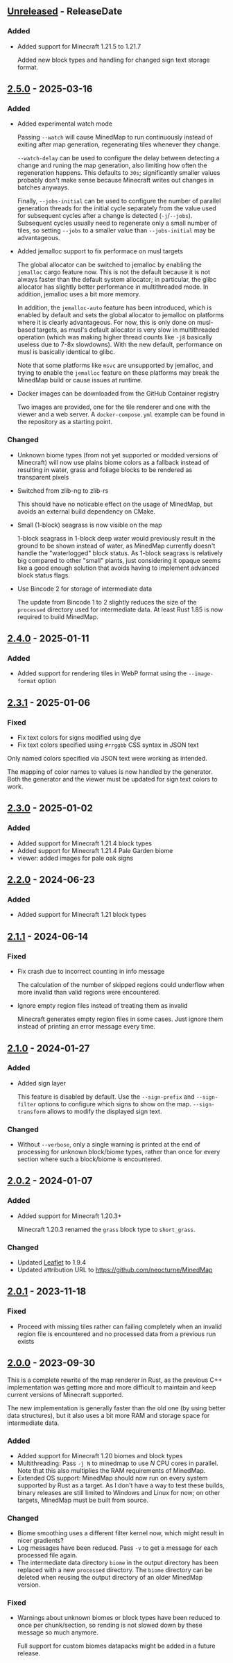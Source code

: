 <!-- next-header -->

## [Unreleased] - ReleaseDate

### Added

- Added support for Minecraft 1.21.5 to 1.21.7

  Added new block types and handling for changed sign text storage format.

## [2.5.0] - 2025-03-16

### Added

- Added experimental watch mode

  Passing `--watch` will cause MinedMap to run continuously instead of exiting
  after map generation, regenerating tiles whenever they change.

  `--watch-delay` can be used to configure the delay between detecting a change
  and runing the map generation, also limiting how often the regeneration
  happens. This defaults to `30s`; significantly smaller values probably don't
  make sense because Minecraft writes out changes in batches anyways.

  Finally, `--jobs-initial` can be used to configure the number of parallel
  generation threads for the initial cycle separately from the value used for
  subsequent cycles after a change is detected (`-j`/`--jobs`). Subsequent
  cycles usually need to regenerate only a small number of tiles, so setting
  `--jobs` to a smaller value than `--jobs-initial` may be advantageous.

- Added jemalloc support to fix performace on musl targets

  The global allocator can be switched to jemalloc by enabling the `jemalloc`
  cargo feature now. This is not the default because it is not always faster
  than the default system allocator; in particular, the glibc allocator has
  slightly better performance in multithreaded mode. In addition, jemalloc
  uses a bit more memory.

  In addition, the `jemalloc-auto` feature has been introduced, which is enabled
  by default and sets the global allocator to jemalloc on platforms where it is
  clearly advantageous. For now, this is only done on musl-based targets, as
  musl's default allocator is very slow in multithreaded operation (which was
  making higher thread counts like `-j8` basically useless due to 7-8x
  slowdowns). With the new default, performance on musl is basically identical
  to glibc.

  Note that some platforms like `msvc` are unsupported by jemalloc, and trying
  to enable the `jemalloc` feature on these platforms may break the MinedMap
  build or cause issues at runtime.
- Docker images can be downloaded from the GitHub Container registry

  Two images are provided, one for the tile renderer and one with the viewer
  and a web server. A `docker-compose.yml` example can be found in the
  repository as a starting point.

### Changed

- Unknown biome types (from not yet supported or modded versions of Minecraft)
  will now use plains biome colors as a fallback instead of resulting in water,
  grass and foliage blocks to be rendered as transparent pixels
- Switched from zlib-ng to zlib-rs

  This should have no noticable effect on the usage of MinedMap, but avoids
  an external build dependency on CMake.
- Small (1-block) seagrass is now visible on the map

  1-block seagrass in 1-block deep water would previously result in the ground
  to be shown instead of water, as MinedMap currently doesn't handle the
  "waterlogged" block status. As 1-block seagrass is relatively big compared to
  other "small" plants, just considering it opaque seems like a good enough
  solution that avoids having to implement advanced block status flags.
- Use Bincode 2 for storage of intermediate data

  The update from Bincode 1 to 2 slightly reduces the size of the `processed`
  directory used for intermediate data. At least Rust 1.85 is now required to
  build MinedMap.

## [2.4.0] - 2025-01-11

### Added

- Added support for rendering tiles in WebP format using the `--image-format` option

## [2.3.1] - 2025-01-06

### Fixed

- Fix text colors for signs modified using dye
- Fix text colors specified using `#rrggbb` CSS syntax in JSON text

Only named colors specified via JSON text were working as intended.

The mapping of color names to values is now handled by the generator. Both the generator and the
viewer must be updated for sign text colors to work.

## [2.3.0] - 2025-01-02

### Added

- Added support for Minecraft 1.21.4 block types
- Added support for Minecraft 1.21.4 Pale Garden biome
- viewer: added images for pale oak signs

## [2.2.0] - 2024-06-23

### Added

- Added support for Minecraft 1.21 block types

## [2.1.1] - 2024-06-14

### Fixed

- Fix crash due to incorrect counting in info message

  The calculation of the number of skipped regions could underflow when more invalid than valid
  regions were encountered.
- Ignore empty region files instead of treating them as invalid

  Minecraft generates empty region files in some cases. Just ignore them instead of printing an
  error message every time.

## [2.1.0] - 2024-01-27

### Added

- Added sign layer

  This feature is disabled by default. Use the `--sign-prefix` and `--sign-filter` options to
  configure which signs to show on the map. `--sign-transform` allows to modify the displayed
  sign text.

### Changed

- Without `--verbose`, only a single warning is printed at the end of
  processing for unknown block/biome types, rather than once for every
  section where such a block/biome is encountered.

## [2.0.2] - 2024-01-07

### Added

- Added support for Minecraft 1.20.3+

  Minecraft 1.20.3 renamed the `grass` block type to `short_grass`.

### Changed

- Updated [Leaflet](https://leafletjs.com/) to 1.9.4
- Updated attribution URL to https://github.com/neocturne/MinedMap

## [2.0.1] - 2023-11-18

### Fixed

- Proceed with missing tiles rather can failing completely when an invalid
  region file is encountered and no processed data from a previous run exists

## [2.0.0] - 2023-09-30

This is a complete rewrite of the map renderer in Rust, as the previous C++
implementation was getting more and more difficult to maintain and keep current
versions of Minecraft supported.

The new implementation is generally faster than the old one (by using better
data structures), but it also uses a bit more RAM and storage space for
intermediate data.

### Added

- Added support for Minecraft 1.20 biomes and block types
- Multithreading: Pass `-j N` to minedmap to use *N* CPU cores in parallel. Note
  that this also multiplies the RAM requirements of MinedMap.
- Extended OS support: MinedMap should now run on every system supported by Rust
  as a target. As I don't have a way to test these builds, binary releases are
  still limited to Windows and Linux for now; on other targets, MinedMap must
  be built from source.

### Changed

- Biome smoothing uses a different filter kernel now, which might result in
  nicer gradients?
- Log messages have been reduced. Pass `-v` to get a message for each
  processed file again.
- The intermediate data directory `biome` in the output directory has been
  replaced with a new `processed` directory. The `biome` directory can be
  deleted when reusing the output directory of an older MinedMap version.

### Fixed

- Warnings about unknown biomes or block types have been reduced to once per
  chunk/section, so rending is not slowed down by these message so much anymore.

  Full support for custom biomes datapacks might be added in a future release.

<!-- next-url -->
[Unreleased]: https://github.com/neocturne/MinedMap/compare/v2.5.0...HEAD
[2.5.0]: https://github.com/neocturne/MinedMap/compare/v2.4.0...v2.5.0
[2.4.0]: https://github.com/neocturne/MinedMap/compare/v2.3.1...v2.4.0
[2.3.1]: https://github.com/neocturne/MinedMap/compare/v2.3.0...v2.3.1
[2.3.0]: https://github.com/neocturne/MinedMap/compare/v2.2.0...v2.3.0
[2.2.0]: https://github.com/neocturne/MinedMap/compare/v2.1.1...v2.2.0
[2.1.1]: https://github.com/neocturne/MinedMap/compare/v2.1.0...v2.1.1
[2.1.0]: https://github.com/neocturne/MinedMap/compare/v2.0.2...v2.1.0
[2.0.2]: https://github.com/neocturne/MinedMap/compare/v2.0.1...v2.0.2
[2.0.1]: https://github.com/neocturne/MinedMap/compare/v2.0.0...v2.0.1
[2.0.0]: https://github.com/neocturne/MinedMap/compare/v1.19.1...v2.0.0

